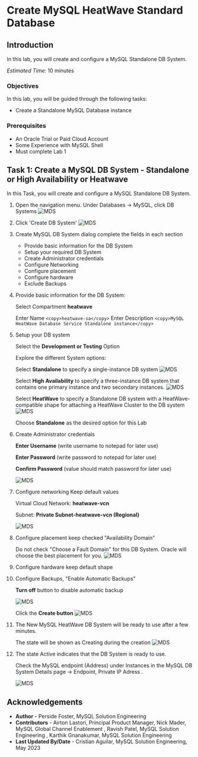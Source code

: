 # Create MySQL HeatWave Standard Database

## Introduction

In this lab, you will create and configure a MySQL Standalone DB System.

_Estimated Time:_ 10 minutes

### Objectives

In this lab, you will be guided through the following tasks:

- Create a Standalone MySQL Database instance

### Prerequisites

- An Oracle Trial or Paid Cloud Account
- Some Experience with MySQL Shell
- Must complete Lab 1

## Task 1: Create a MySQL DB System - Standalone or High Availability or Heatwave 

In this Task, you will create and configure a MySQL Standalone DB System.

1. Open the navigation menu. Under Databases -> MySQL, click DB Systems
    ![MDS](./images/databases-menu.png " Dashboard Databases Menu ")

2. Click 'Create DB System'
    ![MDS](./images/dbsystems-empty-list.png " DB Systems list empty ")

3. Create MySQL DB System dialog complete the fields in each section

    - Provide basic information for the DB System
    - Setup your required DB System
    - Create Administrator credentials
    - Configure Networking
    - Configure placement
    - Configure hardware
    - Exclude Backups

4. Provide basic information for the DB System:

    Select Compartment **heatwave**

    Enter Name
        ````
        <copy>heatwave-sa</copy>
        ````
    Enter Description
        ````
        <copy>MySQL HeatWave Database Service Standalone instance</copy>
        ````
5. Setup your DB system

    Select the **Development or Testing** Option

    Explore the different System options:

    Select **Standalone** to specify a single-instance DB system
        ![MDS](./images/dbsystem-standalone.png " DB System Standalone option ")

    Select **High Availability** to specify a three-instance DB system that contains one primary instance and two secondary instances.
        ![MDS](./images/dbsystem-high-availability.png " DB System High Availability option ")

    Select **HeatWave** to specify a Standalone DB system with a HeatWave-compatible shape for attaching a HeatWave Cluster to the DB system
        ![MDS](./images/dbsystem-heatwave.png " DB System Heatwave option ")

    Choose **Standalone** as the desired option for this Lab

6. Create Administrator credentials

    **Enter Username** (write username to notepad for later use)

    **Enter Password** (write password to notepad for later use)

    **Confirm Password** (value should match password for later use)

    ![MDS](./images/db-administrator-credentials.png " DB administrator credentials ")

7. Configure networking Keep default values

    Virtual Cloud Network: **heatwave-vcn**

    Subnet: **Private Subnet-heatwave-vcn (Regional)**

    ![MDS](./images/db-networking-config.png " DB networking configuration ")

8. Configure placement  keep checked  "Availability Domain"

    Do not check "Choose a Fault Domain" for this DB System. Oracle will choose the best placement for you.
    ![MDS](./images/db-availability-domains.png " DB Availability Domains ")

9. Configure hardware keep default shape

10. Configure Backups, "Enable Automatic Backups"

    **Turn off** button to disable automatic backup

    ![MDS](./images/db-backup-plan-checkbox.png " DB Backup Plan checkbox ")

    Click the **Create button**
    ![MDS](./images/db-creation-summary.png " DB creation summary ")

11. The New MySQL HeatWave DB System will be ready to use after a few minutes.

    The state will be shown as Creating during the creation
    ![MDS](./images/heatwave-creating.png " Heatwave creating status details ")

12. The state Active indicates that the DB System is ready to use.

    Check  the MySQL endpoint (Address) under Instances in the MySQL DB System Details page -> Endpoint, Private IP Adress .

    ![MDS](./images/heatwave-active.png " Heatwave active status details ")

## Acknowledgements

- **Author** - Perside Foster, MySQL Solution Engineering
- **Contributors** - Airton Lastori, Principal Product Manager, Nick Mader, MySQL Global Channel Enablement , Ravish Patel, MySQL Solution Engineering , Karthik Gnanakumar, MySQL Solution Engineering 
- **Last Updated By/Date** - Cristian Aguilar, MySQL Solution Engineering, May 2023
